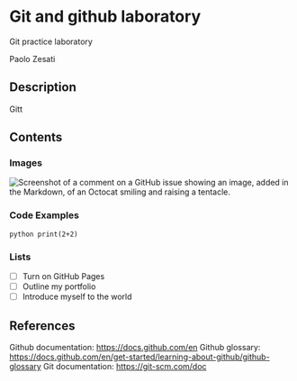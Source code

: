# Git and github laboratory

Git practice laboratory

Paolo Zesati

## Description
Gitt

## Contents

### Images

![Screenshot of a comment on a GitHub issue showing an image, added in the Markdown, 
of an Octocat smiling and raising a tentacle.](https://myoctocat.com/assets/images/base-octocat.svg)

### Code Examples 

```python print(2+2) ```

### Lists

- [ ] Turn on GitHub Pages
- [ ] Outline my portfolio
- [ ] Introduce myself to the world

## References

Github documentation: https://docs.github.com/en
Github glossary: https://docs.github.com/en/get-started/learning-about-github/github-glossary
Git documentation: https://git-scm.com/doc
